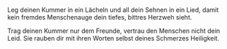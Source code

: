 ### 
Leg deinen Kummer in ein Lächeln
und all dein Sehnen in ein Lied,
damit kein fremdes Menschenauge
dein tiefes, bittres Herzweh sieht.

Trag deinen Kummer nur dem Freunde,
vertrau den Menschen nicht dein Leid.
Sie rauben dir mit ihren Worten
selbst deines Schmerzes Heiligkeit.
<!--
**BischofDennis/BischofDennis** is a ✨ _special_ ✨ repository because its `README.md` (this file) appears on your GitHub profile.

Here are some ideas to get you started:

- 🔭 I’m currently working on ...
- 🌱 I’m currently learning Kotlin 
- 👯 I’m looking to collaborate on ...
- 🤔 I’m looking for help with ...
- 💬 Ask me about ...
- 📫 How to reach me: dennis.bischof97@icloud.com
- 😄 Pronouns: ...
- ⚡ Fun fact: ...
-->
